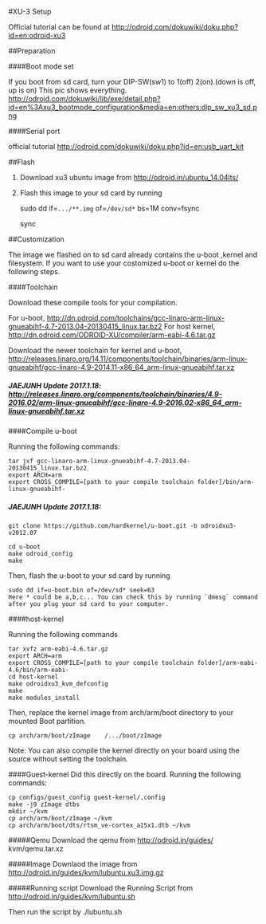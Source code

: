 #XU-3 Setup

Official tutorial can be found at http://odroid.com/dokuwiki/doku.php?id=en:odroid-xu3

##Preparation

####Boot mode set

If you boot from sd card, turn your DIP-SW(sw1) to 1(off) 2(on).(down is off, up is on)
This pic shows everything.
http://odroid.com/dokuwiki/lib/exe/detail.php?id=en%3Axu3_bootmode_configuration&media=en:others:dip_sw_xu3_sd.png
	
####Serial port

official tutorial http://odroid.com/dokuwiki/doku.php?id=en:usb_uart_kit		

##Flash

1. Download xu3 ubuntu image from http://odroid.in/ubuntu_14.04lts/

2. Flash this image to your sd card by running 
    
	sudo dd if=`.../**.img` of=`/dev/sd*` bs=1M conv=fsync

	sync
	    

##Customization

The image we flashed on to sd card already contains the u-boot ,kernel and filesystem.
If you want to use your costomized u-boot or kernel do the following steps.

####Toolchain

Download these compile tools for your compilation.

For u-boot, http://dn.odroid.com/toolchains/gcc-linaro-arm-linux-gnueabihf-4.7-2013.04-20130415_linux.tar.bz2
For host kernel, http://dn.odroid.com/ODROID-XU/compiler/arm-eabi-4.6.tar.gz

Download the newer toolchain for kernel and u-boot, http://releases.linaro.org/14.11/components/toolchain/binaries/arm-linux-gnueabihf/gcc-linaro-4.9-2014.11-x86_64_arm-linux-gnueabihf.tar.xz
    
##### JAEJUNH Update 2017.1.18:      http://releases.linaro.org/components/toolchain/binaries/4.9-2016.02/arm-linux-gnueabihf/gcc-linaro-4.9-2016.02-x86_64_arm-linux-gnueabihf.tar.xz
    
####Compile u-boot

Running the following commands:
    
	tar jxf gcc-linaro-arm-linux-gnueabihf-4.7-2013.04-20130415_linux.tar.bz2
	export ARCH=arm
	export CROSS_COMPILE=[path to your compile toolchain folder]/bin/arm-linux-gnueabihf-
	
##### JAEJUNH Update 2017.1.18:   
	git clone https://github.com/hardkernel/u-boot.git -b odroidxu3-v2012.07
	
	cd u-boot
	make odroid_config
	make
	
Then, flash the u-boot to your sd card by running
	
	sudo dd if=u-boot.bin of=/dev/sd* seek=63
	Here * could be a,b,c... You can check this by running `dmesg` command 
	after you plug your sd card to your computer.

####host-kernel

Running the following commands
    
    tar xvfz arm-eabi-4.6.tar.gz
    export ARCH=arm
	export CROSS_COMPILE=[path to your compile toolchain folder]/arm-eabi-4.6/bin/arm-eabi-
	cd host-kernel
	make odroidxu3_kvm_defconfig
	make 
	make modules_install
	
	
Then, replace the kernel image from arch/arm/boot directory to your mounted Boot partition.

    cp arch/arm/boot/zImage    /.../boot/zImage
	
Note: You can also compile the kernel directly on your board using the source without setting the toolchain.
	

####Guest-kernel
Did this directly on the board.
Running the following commands:
    
	cp configs/guest_config guest-kernel/.config
	make -j9 zImage dtbs
	mkdir ~/kvm
	cp arch/arm/boot/zImage ~/kvm
	cp arch/arm/boot/dts/rtsm_ve-cortex_a15x1.dtb ~/kvm
	
#####Qemu
Download the qemu from http://odroid.in/guides/ kvm/qemu.tar.xz
	
#####Image
Downlaod the image from http://odroid.in/guides/kvm/lubuntu.xu3.img.gz
	
#####Running script 
Download the Running Script from http://odroid.in/guides/kvm/lubuntu.sh
	

Then run the script by ./lubuntu.sh

